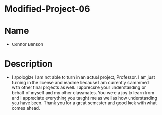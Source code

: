 # Modified-Project-06

# Name
- Connor Brinson

# Description
 - I apologize I am not able to turn in an actual project, Professor. I am just turning in the license and readme because I am currently slammmed with other final projects as well. I appreciate your understanding on behalf of myself and my other classmates. You were a joy to learn from and I appreciate everything you taught me as well as how understanding you have been. Thank you for a great semester and good luck with what comes ahead.
